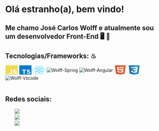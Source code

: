 # Olá estranho(a), bem vindo!
## Me chamo José Carlos Wolff e atualmente sou um desenvolvedor Front-End :desktop_computer: 🎨
 

## Tecnologias/Frameworks: ♨ 
<div style="display: inline_block">
    <img align="center" alt="Wolff-Js" height="30" width="40" src="https://raw.githubusercontent.com/devicons/devicon/master/icons/javascript/javascript-plain.svg">
    <img align="center" alt="Wolff-Ts" height="30" width="40" src="https://raw.githubusercontent.com/devicons/devicon/master/icons/typescript/typescript-plain.svg">
    <img align="center" alt="Wolff-React" height="30" width="40" src="https://raw.githubusercontent.com/devicons/devicon/master/icons/react/react-original.svg">
    <img align="center" alt="Wolff-Spring" height="30" width="40" src="https://www.svgrepo.com/show/376350/spring.svg">
    <img align="center" alt="Wolff-Angular" height="30" width="40" src="https://www.svgrepo.com/show/353396/angular-icon.svg">
    <img align="center" alt="Wolff-HTML" height="30" width="40" src="https://raw.githubusercontent.com/devicons/devicon/master/icons/html5/html5-original.svg">
    <img align="center" alt="Wolff-CSS" height="30" width="40" src="https://raw.githubusercontent.com/devicons/devicon/master/icons/css3/css3-original.svg">
    <img align="center" alt="Wolff-Vscode" height="30" width="40" src="https://www.svgrepo.com/show/374171/vscode.svg">
</div>

<Br /> 
  
 ## Redes sociais:
 <div>   

  <div style="margin-left: 30px;">
   <a href="https://www.linkedin.com/in/wolffjunior/" target="_blank">
       <img src="https://img.shields.io/badge/-LinkedIn-%230077B5?style=for-the-badge&logo=linkedin&logoColor=white" target="_blank">
   </a> <Br />

   <a href="https://www.instagram.com/wolffzxx/" target="_blank">
       <img src="https://img.shields.io/badge/-Instagram-%23E4405F?style=for-the-badge&logo=instagram&logoColor=white" target="_blank">
   </a> <Br />

   <a href = "mailto:wolfflobo2@gmail.com" >
      <img src="https://img.shields.io/badge/Gmail-D14836?style=for-the-badge&logo=gmail&logoColor=white" target="_blank">
   </a> <Br />
  </div>
 </div>

<!--
**MarcosPatrickExe/MarcosPatrickExe** is a ✨ _special_ ✨ repository because its `README.md` (this file) appears on your GitHub profile.

Here are some ideas to get you started:

- 🔭 I’m currently working on ...
- 🌱 I’m currently learning ...
- 👯 I’m looking to collaborate on ...
- 🤔 I’m looking for help with ...
- 💬 Ask me about ...
- 📫 How to reach me: ...
- 😄 Pronouns: ...
- ⚡ Fun fact: ...
-->
